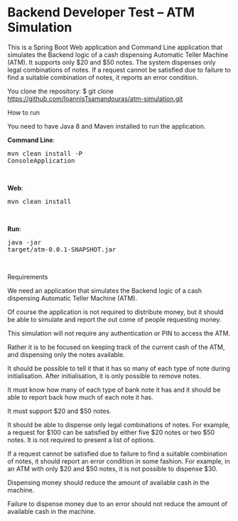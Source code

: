 <h1>Backend Developer Test – ATM Simulation</h1>


This is a Spring Boot Web application and Command Line application that simulates the Backend logic of a cash dispensing Automatic Teller Machine (ATM). It supports only $20 and $50 notes. The system dispenses only legal combinations of notes. If a request cannot be satisfied due to failure to find a suitable combination of notes, it reports an error condition.

You clone the repository: 
$ git clone https://github.com/IoannisTsamandouras/atm-simulation.git



How to run 

You need to have Java 8 and Maven installed to run the application.

<b>Command Line</b>: <pre>mvn clean install -P ConsoleApplication</pre><br>

<b>Web</b>:          <pre>mvn clean install</pre><br>

<b>Run</b>: <pre>java -jar target/atm-0.0.1-SNAPSHOT.jar</pre><br>



Requirements

We need an application that simulates the Backend logic of a cash dispensing Automatic Teller Machine (ATM). 

Of course the application is not required to distribute money, but it should be able to simulate and report the out come of people requesting money. 

This simulation will not require any authentication or PIN to access the ATM. 

Rather it is to be focused on keeping track of the current cash of the ATM, and dispensing only the notes available.

It should be possible to tell it that it has so many of each type of note during initialisation. After initialisation, it is only possible to remove notes.

It must know how many of each type of bank note it has and it should be able to report back how much of each note it has.

It must support $20 and $50 notes.

It should be able to dispense only legal combinations of notes. For example, a request for $100 can be satisfied by either five $20 notes or two $50 notes. It is not required to present a list of options.

If a request cannot be satisfied due to failure to find a suitable combination of notes, it should report an error condition in some fashion. For example, in an ATM with only $20 and $50 notes, it is not possible to dispense $30. 

Dispensing money should reduce the amount of available cash in the machine. 

Failure to dispense money due to an error should not reduce the amount of available cash in the machine.

